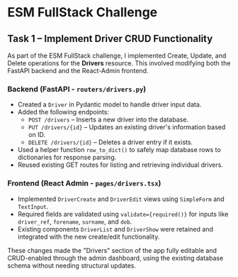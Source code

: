 # ESM FullStack Challenge
## Task 1 – Implement Driver CRUD Functionality

As part of the ESM FullStack challenge, I implemented Create, Update, and Delete operations for the **Drivers** resource. This involved modifying both the FastAPI backend and the React-Admin frontend.

### Backend (FastAPI - `routers/drivers.py`)

- Created a `Driver` in Pydantic model to handle driver input data.
- Added the following endpoints:
  - `POST /drivers` – Inserts a new driver into the database.
  - `PUT /drivers/{id}` – Updates an existing driver's information based on ID.
  - `DELETE /drivers/{id}` – Deletes a driver entry if it exists.
- Used a helper function `row_to_dict()` to safely map database rows to dictionaries for response parsing.
- Reused existing GET routes for listing and retrieving individual drivers.

### Frontend (React Admin - `pages/drivers.tsx`)

- Implemented `DriverCreate` and `DriverEdit` views using `SimpleForm` and `TextInput`.
- Required fields are validated using `validate={required()}` for inputs like `driver_ref`, `forename`, `surname`, and `dob`.
- Existing components `DriverList` and `DriverShow` were retained and integrated with the new create/edit functionality.

These changes made the "Drivers" section of the app fully editable and CRUD-enabled through the admin dashboard, using the existing database schema without needing structural updates.
